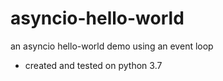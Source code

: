 # asyncio-hello-world
an asyncio hello-world demo using an event loop

- created and tested on python 3.7

